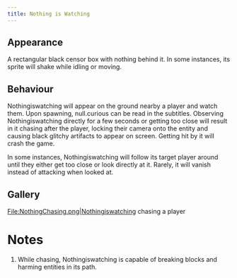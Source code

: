 ```yaml
---
title: Nothing is Watching
---
```


## Appearance

A rectangular black censor box with nothing behind it. In some
instances, its sprite will shake while idling or moving.

## Behaviour

Nothingiswatching will appear on the ground nearby a player and watch
them. Upon spawning, null.curious can be read in the subtitles.
Observing Nothingiswatching directly for a few seconds or getting too
close will result in it chasing after the player, locking their camera
onto the entity and causing black glitchy artifacts to appear on screen.
Getting hit by it will crash the game.

In some instances, Nothingiswatching will follow its target player
around until they either get too close or look directly at it. Rarely,
it will vanish instead of attacking when looked at.

## Gallery

[File:NothingChasing.png|Nothingiswatching](File:NothingChasing.png%7CNothingiswatching)
chasing a player

# Notes

1.  While chasing, Nothingiswatching is capable of breaking blocks and
    harming entities in its path.
